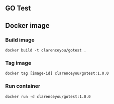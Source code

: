 GO Test
--------

## Docker image

### Build image
    docker build -t clarenceyou/gotest .

### Tag image
    docker tag [image-id] clarenceyou/gotest:1.0.0

### Run container
    docker run -d clarenceyou/gotest:1.0.0